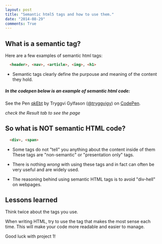 ```yaml
---
layout: post
title: "Semantic html5 tags and how to use them."
date: "2014-08-29"
comments: True
---
```


## What is a semantic tag?

Here are a few examples of semantic html tags:

~~~html
  <header>, <nav>, <article>, <img>, <h1>
~~~

- Semantic tags clearly define the purpouse and meaning of the content they hold.

##### In the codepen below is an example of semantic html code:

<p data-height="500" data-theme-id="8166" data-slug-hash="qkEbt" data-default-tab="html" class='codepen'>See the Pen <a href='http://codepen.io/tryggvigy/pen/qkEbt/'>qkEbt</a> by Tryggvi Gylfason (<a href='http://codepen.io/tryggvigy'>@tryggvigy</a>) on <a href='http://codepen.io'>CodePen</a>.</p>
<script async src="//codepen.io/assets/embed/ei.js"></script>

_check the Result tab to see the page_

## So what is NOT semantic HTML code?

~~~html
  <div>, <span>
~~~

- Some tags do not "tell" you anything about the content inside of them These
tags are "non-semantic" or "presentation only" tags.

- There is nothing _wrong_ with using these tags and in fact can often be very
useful and are widely used.

- The reasoning behind using semantic HTML tags is to
avoid "div-hell" on webpages.


## Lessons learned

Think twice about the tags you use.

When writing HTML, try to use the tag that makes the most sense each time.
This will make your code more readable
and easier to manage.

Good luck with project 1!
